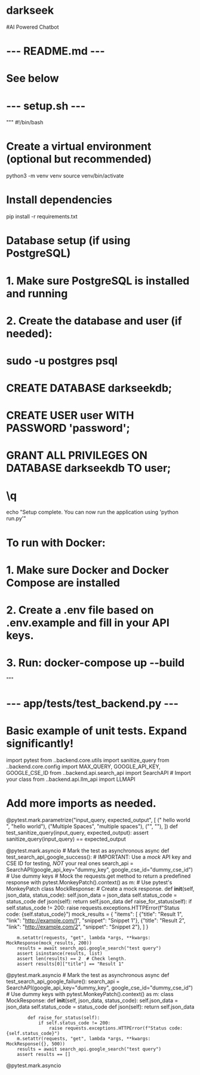 # darkseek
#AI Powered Chatbot
# --- README.md ---
# See below

# --- setup.sh ---
"""
#!/bin/bash

# Create a virtual environment (optional but recommended)
python3 -m venv venv
source venv/bin/activate

# Install dependencies
pip install -r requirements.txt

# Database setup (if using PostgreSQL)
# 1. Make sure PostgreSQL is installed and running
# 2. Create the database and user (if needed):
#    sudo -u postgres psql
#    CREATE DATABASE darkseekdb;
#    CREATE USER user WITH PASSWORD 'password';
#    GRANT ALL PRIVILEGES ON DATABASE darkseekdb TO user;
#    \q

echo "Setup complete.  You can now run the application using 'python run.py'"

# To run with Docker:
# 1. Make sure Docker and Docker Compose are installed
# 2. Create a .env file based on .env.example and fill in your API keys.
# 3. Run: docker-compose up --build
"""
# --- app/tests/test_backend.py ---
# Basic example of unit tests. Expand significantly!
import pytest
from ..backend.core.utils import sanitize_query
from ..backend.core.config import MAX_QUERY, GOOGLE_API_KEY, GOOGLE_CSE_ID
from ..backend.api.search_api import SearchAPI  # Import your class
from ..backend.api.llm_api import LLMAPI
# Add more imports as needed.


@pytest.mark.parametrize("input_query, expected_output", [
    ("  hello world  ", "hello world"),
    ("Multiple   Spaces", "multiple spaces"),
    ("", ""),
])
def test_sanitize_query(input_query, expected_output):
    assert sanitize_query(input_query) == expected_output


@pytest.mark.asyncio  # Mark the test as asynchronous
async def test_search_api_google_success():
    # IMPORTANT: Use a *mock* API key and CSE ID for testing, *NOT* your real ones
    search_api = SearchAPI(google_api_key="dummy_key", google_cse_id="dummy_cse_id")  # Use dummy keys
    # Mock the requests.get method to return a predefined response
    with pytest.MonkeyPatch().context() as m:  # Use pytest's MonkeyPatch
        class MockResponse: # Create a mock response.
            def __init__(self, json_data, status_code):
                self.json_data = json_data
                self.status_code = status_code
            def json(self):
                return self.json_data
            def raise_for_status(self):
                if self.status_code != 200:
                    raise requests.exceptions.HTTPError(f"Status code: {self.status_code}")
        mock_results = {
              "items": [
                  {"title": "Result 1", "link": "http://example.com/1", "snippet": "Snippet 1"},
                  {"title": "Result 2", "link": "http://example.com/2", "snippet": "Snippet 2"},
              ]
          }

        m.setattr(requests, "get", lambda *args, **kwargs: MockResponse(mock_results, 200))
        results = await search_api.google_search("test query")
        assert isinstance(results, list)
        assert len(results) == 2  # Check length.
        assert results[0]["title"] == "Result 1"


@pytest.mark.asyncio  # Mark the test as asynchronous
async def test_search_api_google_failure():
    search_api = SearchAPI(google_api_key="dummy_key", google_cse_id="dummy_cse_id")  # Use dummy keys
    with pytest.MonkeyPatch().context() as m:
        class MockResponse:
            def __init__(self, json_data, status_code):
                self.json_data = json_data
                self.status_code = status_code
            def json(self):
                return self.json_data

            def raise_for_status(self):
                if self.status_code != 200:
                    raise requests.exceptions.HTTPError(f"Status code: {self.status_code}")
        m.setattr(requests, "get", lambda *args, **kwargs: MockResponse({}, 500))
        results = await search_api.google_search("test query")
        assert results == []


@pytest.mark.asyncio
